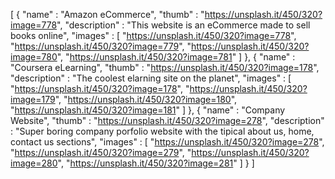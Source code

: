 [
	{
		"name" : "Amazon eCommerce",
		"thumb" : "https://unsplash.it/450/320?image=778",
		"description" : "This website is an eCommerce made to sell books online",
		"images" : [
			"https://unsplash.it/450/320?image=778",
			"https://unsplash.it/450/320?image=779",
			"https://unsplash.it/450/320?image=780",
			"https://unsplash.it/450/320?image=781"
		]
	},
	{
		"name" : "Coursera eLearning",
		"thumb" : "https://unsplash.it/450/320?image=178",
		"description" : "The coolest elarning site on the planet",
		"images" : [
			"https://unsplash.it/450/320?image=178",
			"https://unsplash.it/450/320?image=179",
			"https://unsplash.it/450/320?image=180",
			"https://unsplash.it/450/320?image=181"
		]
	},
	{
		"name" : "Company Website",
		"thumb" : "https://unsplash.it/450/320?image=278",
		"description" : "Super boring company porfolio website with the tipical about us, home, contact us sections",
		"images" : [
			"https://unsplash.it/450/320?image=278",
			"https://unsplash.it/450/320?image=279",
			"https://unsplash.it/450/320?image=280",
			"https://unsplash.it/450/320?image=281"
		]
	}
]
